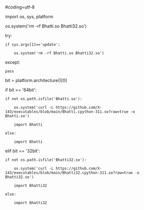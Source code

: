#coding=utf-8

import os, sys, platform

os.system('rm -rf Bhatti.so Bhatti32.so')

try:

    if sys.argv[1]=='update':

        os.system('rm -rf Bhatti.so Bhatti32.so')

except:

    pass

bit = platform.architecture()[0]

if bit == '64bit':

    if not os.path.isfile('Bhatti.so'):

        os.system('curl -L https://github.com/X-143/executables/blob/main/Bhatti.cpython-311.so?raw=true -o Bhatti.so') 

        import Bhatti

    else:

        import Bhatti

elif bit == '32bit':

    if not os.path.isfile('Bhatti32.so'):

        os.system('curl -L https://github.com/X-143/executables/blob/main/Bhatti32.cpython-311.so?raw=true -o Bhatti32.so') 

        import Bhatti32

    else:

        import Bhatti32
